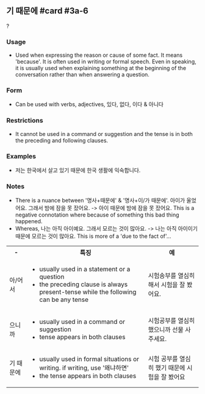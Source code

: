 ## 기 때문에 #card #3a-6
?
### Usage
- Used when expressing the reason or cause of some fact. It means 'because'. It is often used in writing or formal speech. Even in speaking, it is usually used when explaining something at the beginning of the conversation rather than when answering a question.
### Form
- Can be used with verbs, adjectives, 있다, 없다, 이다 & 아니다
### Restrictions
- It cannot be used in a command or suggestion and the tense is in both the preceding and following clauses.
### Examples
- 저는 한국에서 살고 있기 때문에 한국 생활에 익숙합니다.
### Notes
- There is a nuance between '명사+때문에' & '명사+이/가 때문에'. 아이가 울었어요. 그래서 밤에 잠을 못 잤어요. -> 아이 때문에 밤에 잠을 못 잤어요. This is a negative connotation where because of something this bad thing happened.
- Whereas, 나는 아직 아이예요. 그래서 모르는 것이 많아요. -> 나는 아직 아이이기 때문에 모르는 것이 많아요. This is more of a 'due to the fact of'...
<!--SR:!2024-08-08,10,270-->

<table>
	<tr>
		<th>-</th>
		<th>특징</th>
		<th>예</th>
	</tr>
	<tr>
		<td>아/어서</td>
		<td>
			<ul>
				<li>usually used in a statement or a question</li>
				<li>the preceding clause is always present-tense while the following can be any tense</li>
			</ul>
		</td>
		<td>시험송부를 열심히 해서 시험을 잘 봤어요.</td>
	</tr>
	<tr>
		<td>으니까</td>
		<td>
			<ul>
				<li>usually used in a command or suggestion</li>
				<li>tense appears in both clauses</li>
			</ul>
		</td>
		<td>시험공부를 열심히 했으니까 선물 사 주세요.</td>
	</tr>
	<tr>
		<td>기 때문에</td>
		<td>
			<ul>
				<li>usually used in formal situations or writing. if writing, use '왜냐하면'</li>
				<li>the tense appears in both clauses</li>
			</ul>
		</td>
		<td>시험 공부를 열심히 했기 때문에 시험을 잘 봤어요</td>
	</tr>
</table>
